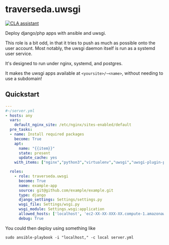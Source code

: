# traverseda.uwsgi

[![CLA assistant](https://cla-assistant.io/readme/badge/traverseda/traverseda.uwsgi)](https://cla-assistant.io/traverseda/traverseda.uwsgi) 

Deploy django/php apps with ansible and uwsgi.

This role is a bit odd, in that it tries to push as much as possible onto
the user account. Most notably, the uwsgi daemon itself is run as a systemd user
service.

It's designed to run under nginx, systemd, and postgres.

It makes the uwsgi apps available at `<yoursite>/~<name>`, without needing to
use a subdomain!

## Quickstart

```yaml
---
#~/server.yml
- hosts: any
  vars:
    default_nginx_site: /etc/nginx/sites-enabled/default
  pre_tasks:
  - name: Install required packages
    become: True
    apt:
      name: "{{item}}"
      state: present
      update_cache: yes
    with_items: ["nginx","python3","virtualenv","uwsgi","uwsgi-plugin-python3",]

  roles:
    - role: traverseda.uwsgi
      become: True
      name: example-app
      source: git@github.com/example/example.git
      type: django
      django_settings: Settings/settings.py
      wsgi_file: Settings/wsgi.py
      wsgi_module: Settings.wsgi:application
      allowed_hosts: ['localhost', 'ec2-XX-XX-XXX-XX.compute-1.amazonaws.com']
      debug: True
```

You could then deploy using something like

`sudo ansible-playbook -i "localhost," -c local server.yml`
